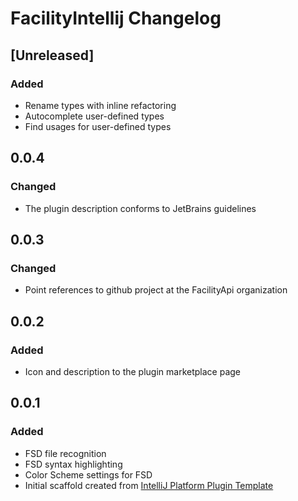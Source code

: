 <!-- Keep a Changelog guide -> https://keepachangelog.com -->

# FacilityIntellij Changelog

## [Unreleased]
### Added
- Rename types with inline refactoring
- Autocomplete user-defined types
- Find usages for user-defined types

## 0.0.4
### Changed
- The plugin description conforms to JetBrains guidelines

## 0.0.3
### Changed
- Point references to github project at the FacilityApi organization

## 0.0.2
### Added 
- Icon and description to the plugin marketplace page  

## 0.0.1
### Added
- FSD file recognition
- FSD syntax highlighting
- Color Scheme settings for FSD
- Initial scaffold created from [IntelliJ Platform Plugin Template](https://github.com/JetBrains/intellij-platform-plugin-template)
